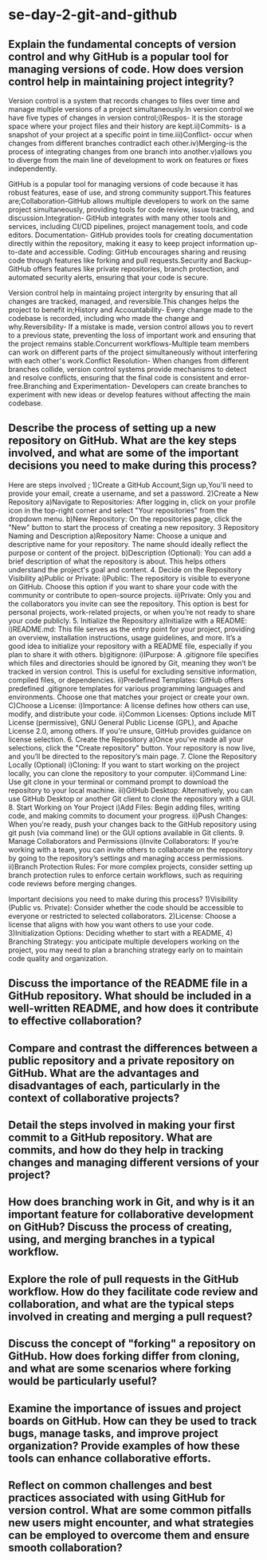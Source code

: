 # se-day-2-git-and-github
## Explain the fundamental concepts of version control and why GitHub is a popular tool for managing versions of code. How does version control help in maintaining project integrity?
Version control is a system that records changes to files over time and manage multiple versions of a project simultaneously.In version control we have five types of changes in version control;i)Respos- it is the storage space where your project files and their history are kept.ii)Commits- is a snapshot of your project at a specific point in time.iii)Conflict- occur when changes from different branches contradict each other.iv)Merging-is the process of integrating changes from one branch into another.v)allows you to diverge from the main line of development to work on features or fixes independently.

GitHub is a popular tool for managing versions of code because it has robust features, ease of use, and strong community support.This features are;Collaboration-GitHub allows multiple developers to work on the same project simultaneously, providing tools for code review, issue tracking, and discussion.Integration- GitHub integrates with many other tools and services, including CI/CD pipelines, project management tools, and code editors. Documentation- GitHub provides tools for creating documentation directly within the repository, making it easy to keep project information up-to-date and accessible. Coding: GitHub encourages sharing and reusing code through features like forking and pull requests.Security and Backup- GitHub offers features like private repositories, branch protection, and automated security alerts, ensuring that your code is secure.

Version control help in maintaing project intergrity by ensuring that all changes are tracked, managed, and reversible.This changes helps the project to benefit in;History and Accountability- Every change made to the codebase is recorded, including who made the change and why.Reversibility- If a mistake is made, version control allows you to revert to a previous state, preventing the loss of important work and ensuring that the project remains stable.Concurrent workflows-Multiple team members can work on different parts of the project simultaneously without interfering with each other's work.Conflict Resolution- When changes from different branches collide, version control systems provide mechanisms to detect and resolve conflicts, ensuring that the final code is consistent and error-free.Branching and Experimentation- Developers can create branches to experiment with new ideas or develop features without affecting the main codebase.


## Describe the process of setting up a new repository on GitHub. What are the key steps involved, and what are some of the important decisions you need to make during this process?
Here are steps involved ;
1)Create a GitHub Account,Sign up,You'll need to provide your email, create a username, and set a password.
2)Create a New Repository
a)Navigate to Repositories: After logging in, click on your profile icon in the top-right corner and select "Your repositories" from the dropdown menu.
b)New Repository: On the repositories page, click the "New" button to start the process of creating a new repository.
3 Repository Naming and Description
a)Repository Name: Choose a unique and descriptive name for your repository. The name should ideally reflect the purpose or content of the project.
b)Description (Optional): You can add a brief description of what the repository is about. This helps others understand the project's goal and content.
4. Decide on the Repository Visibility
a)Public or Private:
i)Public: The repository is visible to everyone on GitHub. Choose this option if you want to share your code with the community or contribute to open-source projects.
ii)Private: Only you and the collaborators you invite can see the repository. This option is best for personal projects, work-related projects, or when you’re not ready to share your code publicly.
5. Initialize the Repository
a)Initialize with a README:
i)README.md: This file serves as the entry point for your project, providing an overview, installation instructions, usage guidelines, and more. It’s a good idea to initialize your repository with a README file, especially if you plan to share it with others.
b)gitignore:
i)IPurpose: A .gitignore file specifies which files and directories should be ignored by Git, meaning they won’t be tracked in version control. This is useful for excluding sensitive information, compiled files, or dependencies.
ii)Predefined Templates: GitHub offers predefined .gitignore templates for various programming languages and environments. Choose one that matches your project or create your own.
C)Choose a License:
i)Importance: A license defines how others can use, modify, and distribute your code.
ii)Common Licenses: Options include MIT License (permissive), GNU General Public License (GPL), and Apache License 2.0, among others. If you're unsure, GitHub provides guidance on license selection.
6. Create the Repository
a)Once you've made all your selections, click the "Create repository" button. Your repository is now live, and you’ll be directed to the repository’s main page.
7. Clone the Repository Locally (Optional)
i)Cloning: If you want to start working on the project locally, you can clone the repository to your computer.
ii)Command Line: Use git clone <repository URL> in your terminal or command prompt to download the repository to your local machine.
iii)GitHub Desktop: Alternatively, you can use GitHub Desktop or another Git client to clone the repository with a GUI.
8. Start Working on Your Project
i)Add Files: Begin adding files, writing code, and making commits to document your progress.
ii)Push Changes: When you're ready, push your changes back to the GitHub repository using git push (via command line) or the GUI options available in Git clients.
9. Manage Collaborators and Permissions
i)Invite Collaborators: If you’re working with a team, you can invite others to collaborate on the repository by going to the repository’s settings and managing access permissions.
ii)Branch Protection Rules: For more complex projects, consider setting up branch protection rules to enforce certain workflows, such as requiring code reviews before merging changes.

Important decisions you need to make during this process?
1)Visibility (Public vs. Private):
Consider whether the code should be accessible to everyone or restricted to selected collaborators.
2)License:
Choose a license that aligns with how you want others to use your code.
3)Initialization Options:
Deciding whether to start with a README, 
4) Branching Strategy:
you anticipate multiple developers working on the project, you may need to plan a branching strategy early on to maintain code quality and organization.

## Discuss the importance of the README file in a GitHub repository. What should be included in a well-written README, and how does it contribute to effective collaboration?

## Compare and contrast the differences between a public repository and a private repository on GitHub. What are the advantages and disadvantages of each, particularly in the context of collaborative projects?

## Detail the steps involved in making your first commit to a GitHub repository. What are commits, and how do they help in tracking changes and managing different versions of your project?

## How does branching work in Git, and why is it an important feature for collaborative development on GitHub? Discuss the process of creating, using, and merging branches in a typical workflow.

## Explore the role of pull requests in the GitHub workflow. How do they facilitate code review and collaboration, and what are the typical steps involved in creating and merging a pull request?

## Discuss the concept of "forking" a repository on GitHub. How does forking differ from cloning, and what are some scenarios where forking would be particularly useful?

## Examine the importance of issues and project boards on GitHub. How can they be used to track bugs, manage tasks, and improve project organization? Provide examples of how these tools can enhance collaborative efforts.

## Reflect on common challenges and best practices associated with using GitHub for version control. What are some common pitfalls new users might encounter, and what strategies can be employed to overcome them and ensure smooth collaboration?
